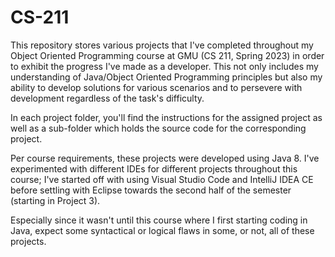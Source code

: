 # CS-211
This repository stores various projects that I've completed throughout my Object Oriented Programming course at GMU (CS 211, Spring 2023) in order to exhibit the progress I've made as a developer. This not only includes my understanding of Java/Object Oriented Programming principles but also my ability to develop solutions for various scenarios and to persevere with development regardless of the task's difficulty. 

In each project folder, you'll find the instructions for the assigned project as well as a sub-folder which holds the source code for the corresponding project.

Per course requirements, these projects were developed using Java 8. I've experimented with different IDEs for different projects throughout this course; I've started off with using Visual Studio Code and IntelliJ IDEA CE before settling with Eclipse towards the second half of the semester (starting in Project 3).

Especially since it wasn't until this course where I first starting coding in Java, expect some syntactical or logical flaws in some, or not, all of these projects.
